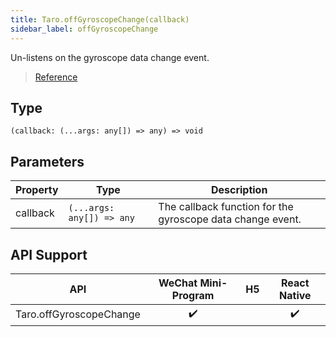 ```yaml
---
title: Taro.offGyroscopeChange(callback)
sidebar_label: offGyroscopeChange
---
```


Un-listens on the gyroscope data change event.

> [Reference](https://developers.weixin.qq.com/miniprogram/dev/api/device/gyroscope/wx.offGyroscopeChange.html)

## Type

```tsx
(callback: (...args: any[]) => any) => void
```

## Parameters

<table>
  <thead>
    <tr>
      <th>Property</th>
      <th>Type</th>
      <th>Description</th>
    </tr>
  </thead>
  <tbody>
    <tr>
      <td>callback</td>
      <td><code>(...args: any[]) =&gt; any</code></td>
      <td>The callback function for the gyroscope data change event.</td>
    </tr>
  </tbody>
</table>

## API Support

|           API           | WeChat Mini-Program | H5 | React Native |
|:-----------------------:|:-------------------:|:--:|:------------:|
| Taro.offGyroscopeChange |         ✔️          |    |      ✔️      |
